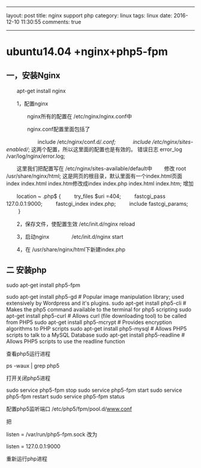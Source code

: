 ----
layout: post
title: nginx  support  php
category: linux
tags: linux 
date: 2016-12-10 11:30:55
comments: true

----

#  ubuntu14.04 +nginx+php5-fpm

## 一，安装Nginx

　　apt-get install nginx

　　1，配置nginx

　　　　nginx所有的配置在 /etc/nginx/nginx.conf中

　　　　nginx.conf配置里面包括了

　　　　　　include /etc/nginx/conf.d/*.conf;
        　　　include /etc/nginx/sites-enabled/*;
        这两个配置，所以这里面的配置也是有效的。
       错误日志 error_log /var/log/nginx/error.log;
 
　　这里我们把配置写在 /etc/nginx/sites-available/default中
　　修改  root /usr/share/nginx/html;   这是网页的根目录，默认里面有一个index.html页面
     index  index.html index.htm修改成index index.php index.html index.htm;
     增加  
       
　　location ~ \.php$ {
              　　  try_files $uri =404;
              　　  fastcgi_pass 127.0.0.1:9000;
              　　  fastcgi_index index.php;
              　　  include fastcgi_params;
      　　  }
 
　　2，保存文件，使配置生效 /etc/init.d/nginx reload
 
　　3，启动nginx
　　　　/etc/init.d/nginx start
 
　　4，在 /usr/share/nginx/html下新建index.php
　　　　<? php
　　　　phpinfo();
　　　　?>

## 二 安装php

sudo apt-get install php5-fpm

sudo apt-get install php5-gd  # Popular image manipulation library; used extensively by Wordpress and it's plugins.
sudo apt-get install php5-cli   # Makes the php5 command available to the terminal for php5 scripting
sudo apt-get install php5-curl    # Allows curl (file downloading tool) to be called from PHP5
sudo apt-get install php5-mcrypt   # Provides encryption algorithms to PHP scripts
sudo apt-get install php5-mysql   # Allows PHP5 scripts to talk to a MySQL Database
sudo apt-get install php5-readline  # Allows PHP5 scripts to use the readline function

查看php5运行进程

ps -waux | grep php5

打开关闭php5进程

sudo service php5-fpm stop
sudo service php5-fpm start
sudo service php5-fpm restart
sudo service php5-fpm status

配置php5监听端口  /etc/php5/fpm/pool.d/www.conf

把

listen = /var/run/php5-fpm.sock  改为

listen = 127.0.0.1:9000

重新运行php进程
